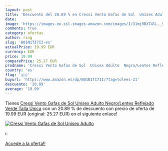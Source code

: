 ```yaml
---
layout: post
title: 'Descuento del 20.89 % en Cressi Vento Gafas de Sol  Unisex Adulto'
date: 
image: 'https://images-eu.ssl-images-amazon.com/images/I/31mjRBXT4lL._SL200_.jpg'
comments: true
category: ofertas
author: ring
slug: 'B01N1TI7II-es'
actualPrice: 19.99 EUR
currency: EUR
price: 19.99
comparePrice: 25.27 EUR
prodname: 'Cressi Vento Gafas de Sol  Unisex Adulto  Negro/Lentes Reflejado Verde  Talla Única'
country: 'es'
flag: '🇪🇸'
buyurl: 'https://www.amazon.es/dp/B01N1TI7II/?tag=tolees-21'
descuento: '20.89'
average: '19.99'
---
```


Tienes [Cressi Vento Gafas de Sol  Unisex Adulto  Negro/Lentes Reflejado Verde  Talla Única](https://www.amazon.es/dp/B01N1TI7II/?tag=tolees-21) con un 20.89 % de descuento con precio de oferta de 19.99 EUR (original: 25.27 EUR) en el siguiente enlace!

[![Cressi Vento Gafas de Sol  Unisex Adulto](https://images-eu.ssl-images-amazon.com/images/I/31mjRBXT4lL._SL200_.jpg)](https://www.amazon.es/dp/B01N1TI7II/?tag=tolees-21)

ℹ️:


[Accede a la oferta!!](https://www.amazon.es/dp/B01N1TI7II/?tag=tolees-21)
